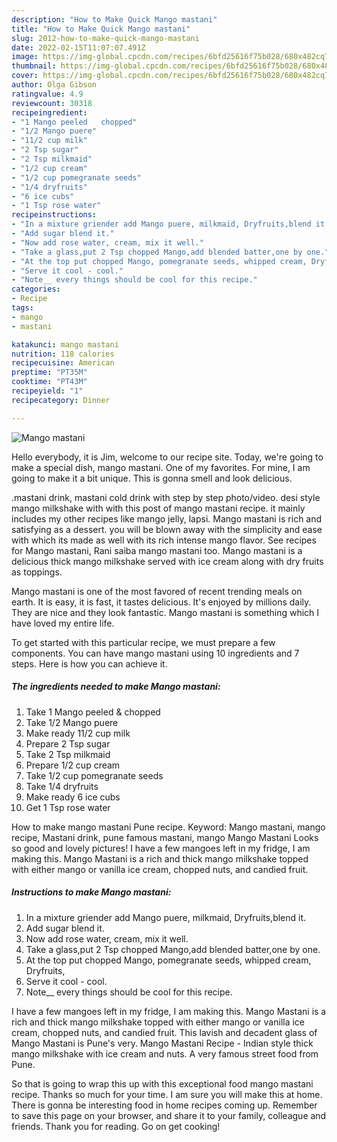 ```yaml
---
description: "How to Make Quick Mango mastani"
title: "How to Make Quick Mango mastani"
slug: 2012-how-to-make-quick-mango-mastani
date: 2022-02-15T11:07:07.491Z
image: https://img-global.cpcdn.com/recipes/6bfd25616f75b028/680x482cq70/mango-mastani-recipe-main-photo.jpg
thumbnail: https://img-global.cpcdn.com/recipes/6bfd25616f75b028/680x482cq70/mango-mastani-recipe-main-photo.jpg
cover: https://img-global.cpcdn.com/recipes/6bfd25616f75b028/680x482cq70/mango-mastani-recipe-main-photo.jpg
author: Olga Gibson
ratingvalue: 4.9
reviewcount: 30318
recipeingredient:
- "1 Mango peeled   chopped"
- "1/2 Mango puere"
- "11/2 cup milk"
- "2 Tsp sugar"
- "2 Tsp milkmaid"
- "1/2 cup cream"
- "1/2 cup pomegranate seeds"
- "1/4 dryfruits"
- "6 ice cubs"
- "1 Tsp rose water"
recipeinstructions:
- "In a mixture griender add Mango puere, milkmaid, Dryfruits,blend it."
- "Add sugar blend it."
- "Now add rose water, cream, mix it well."
- "Take a glass,put 2 Tsp chopped Mango,add blended batter,one by one."
- "At the top put chopped Mango, pomegranate seeds, whipped cream, Dryfruits,"
- "Serve it cool - cool."
- "Note__ every things should be cool for this recipe."
categories:
- Recipe
tags:
- mango
- mastani

katakunci: mango mastani 
nutrition: 118 calories
recipecuisine: American
preptime: "PT35M"
cooktime: "PT43M"
recipeyield: "1"
recipecategory: Dinner

---
```



![Mango mastani](https://img-global.cpcdn.com/recipes/6bfd25616f75b028/680x482cq70/mango-mastani-recipe-main-photo.jpg)

Hello everybody, it is Jim, welcome to our recipe site. Today, we're going to make a special dish, mango mastani. One of my favorites. For mine, I am going to make it a bit unique. This is gonna smell and look delicious.

.mastani drink, mastani cold drink with step by step photo/video. desi style mango milkshake with with this post of mango mastani recipe. it mainly includes my other recipes like mango jelly, lapsi. Mango mastani is rich and satisfying as a dessert. you will be blown away with the simplicity and ease with which its made as well with its rich intense mango flavor. See recipes for Mango mastani, Rani saiba mango mastani too. Mango mastani is a delicious thick mango milkshake served with ice cream along with dry fruits as toppings.

Mango mastani is one of the most favored of recent trending meals on earth. It is easy, it is fast, it tastes delicious. It's enjoyed by millions daily. They are nice and they look fantastic. Mango mastani is something which I have loved my entire life.


To get started with this particular recipe, we must prepare a few components. You can have mango mastani using 10 ingredients and 7 steps. Here is how you can achieve it.

<!--inarticleads1-->

##### The ingredients needed to make Mango mastani:

1. Take 1 Mango peeled  &amp; chopped
1. Take 1/2 Mango puere
1. Make ready 11/2 cup milk
1. Prepare 2 Tsp sugar
1. Take 2 Tsp milkmaid
1. Prepare 1/2 cup cream
1. Take 1/2 cup pomegranate seeds
1. Take 1/4 dryfruits
1. Make ready 6 ice cubs
1. Get 1 Tsp rose water


How to make mango mastani Pune recipe. Keyword: Mango mastani, mango recipe, Mastani drink, pune famous mastani, mango Mango Mastani Looks so good and lovely pictures! I have a few mangoes left in my fridge, I am making this. Mango Mastani is a rich and thick mango milkshake topped with either mango or vanilla ice cream, chopped nuts, and candied fruit. 

<!--inarticleads2-->

##### Instructions to make Mango mastani:

1. In a mixture griender add Mango puere, milkmaid, Dryfruits,blend it.
1. Add sugar blend it.
1. Now add rose water, cream, mix it well.
1. Take a glass,put 2 Tsp chopped Mango,add blended batter,one by one.
1. At the top put chopped Mango, pomegranate seeds, whipped cream, Dryfruits,
1. Serve it cool - cool.
1. Note__ every things should be cool for this recipe.


I have a few mangoes left in my fridge, I am making this. Mango Mastani is a rich and thick mango milkshake topped with either mango or vanilla ice cream, chopped nuts, and candied fruit. This lavish and decadent glass of Mango Mastani is Pune&#39;s very. Mango Mastani Recipe - Indian style thick mango milkshake with ice cream and nuts. A very famous street food from Pune. 

So that is going to wrap this up with this exceptional food mango mastani recipe. Thanks so much for your time. I am sure you will make this at home. There is gonna be interesting food in home recipes coming up. Remember to save this page on your browser, and share it to your family, colleague and friends. Thank you for reading. Go on get cooking!

